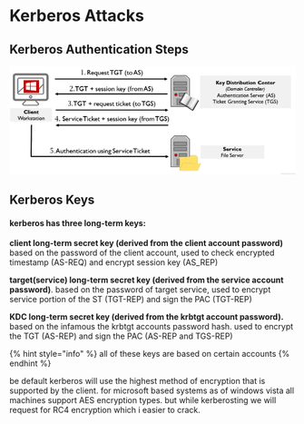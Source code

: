 # Kerberos Attacks

## Kerberos Authentication Steps

![](../../../../.gitbook/assets/image%20%28181%29.png)

## Kerberos Keys

#### kerberos has three long-term keys:

**client long-term secret key \(derived from the client account password\)** based on the password of the client account, used to check encrypted timestamp \(AS-REQ\) and encrypt session key \(AS\_REP\)

**target\(service\) long-term secret key \(derived from the service account password\)**. based on the password of target service, used to encrypt service portion of the ST \(TGT-REP\) and sign the PAC \(TGT-REP\)

**KDC long-term secret key \(derived from the krbtgt account password\).** based on the infamous the krbtgt accounts password hash. used to encrypt the TGT \(AS-REP\) and sign the PAC \(AS-REP and TGS-REP\)

{% hint style="info" %}
all of these keys are based on certain accounts
{% endhint %}

be default kerberos will use the highest method of encryption that is supported by the client. for microsoft based systems as of windows vista all machines support AES encryption types. but while kerberosting we will request for RC4 encryption which i easier to crack.

